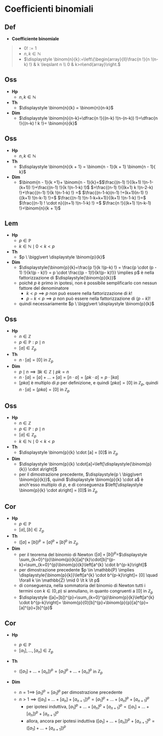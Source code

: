 # Coefficienti binomiali

## Def

- **Coefficiente binomiale**

> - $0! := 1$
> - $n, k \in \mathbb{N}$
> - $\displaystyle \binom{n}{k}:=\left\{\begin{array}{ll}\frac{n !}{n !(n-k) !} & k \leqslant n \\ 0 & k>n\end{array}\right.$

## Oss

- **Hp**
  - $n, k \in \mathbb{N}$
- **Th**
  - $\displaystyle \binom{n}{k} = \binom{n}{n-k}$
- **Dim**
  - $\displaystyle \binom{n}{n-k}=\dfrac{n !}{(n-k) !(n-(n-k)) !}=\dfrac{n !}{(n-k) ! k !}= \binom{n}{k}$

## Oss

- **Hp**
  - $n, k \in \mathbb{N}$
- **Th**
  - $\displaystyle \binom{n}{k + 1} = \binom{n - 1}{k + 1} \binom{n - 1}{ k}$
- **Dim**
   - $\binom{n - 1}{k +1}+ \binom{n - 1}{k}=$$\frac{(n-1) !}{(k+1) !(n-1-(k+1)) !}+\frac{(n-1) !}{k !(n-1-k) !}$ $=\frac{(n-1) !}{(k+1) k !(n-2-k) !}+\frac{(n-1) !}{k !(n-1-k) !} =$ $\frac{(n-1-k)(n-1) !+(k+1)(n-1) !}{(k+1) !(n-k-1) !}=$ $\frac{(n-1) !(n-1-k+k+1)}{(k+1) !(n-1-k) !}=$ $\frac{(n-1) ! \cdot n}{(n+1) !(n-1-k) !} =$ $\frac{n !}{(k+1) !(n-k-1) !}=\binom{n}{k + 1}$

## Lem

- **Hp**
  - $p \in \mathbb{P}$
  - $k \in \mathbb{N} \mid 0 \lt k \lt p$
- **Th**
  - $p \ \bigg\vert \displaystyle \binom{p}{k}$
- **Dim**
  - $\displaystyle{\binom{p}{k}=\frac{p !}{k !(p-k) !} = \frac{p \cdot (p - 1) !}{k!(p - k)!} = p \cdot \frac{(p - 1)!}{k!(p- k)!}} \implies p$ è nella fattorizzazione di $\displaystyle{\binom{p}{k}}$
  - poiché $p$ è primo in ipotesi, non è possibile semplificarlo con nessun fattore del denominatore
    - $k \lt p \implies p$ non può essere nella fattorizzazione di $k!$
    - $p - k \lt p \implies p$ non può essere nella fattorizzazione di $(p - k)!$
  - quindi necessariamente $p \ \bigg\vert \displaystyle \binom{p}{k}$

## Oss

- **Hp**
  - $n \in \mathbb{Z}$
  - $p \in \mathbb{P} : p \mid n$
  - $[a] \in \mathbb{Z}_{p}$
- **Th**
  - $n \cdot [a] = [0]$ in $\mathbb{Z}_p$
- **Dim**
  - $p \mid n \implies \exists k \in \mathbb{Z} \mid pk = n$
  - $n \cdot[a]=[a]+\ldots+[a] = [n \cdot a] = [pk \cdot a] = p \cdot [ka]$
  - $[pka]$ è multiplo di $p$ per definizione, e quindi $[pka] = [0]$ in $\mathbb{Z}_p$, quindi $n \cdot [a] = [pka] = [0]$ in $\mathbb{Z}_p$

## Oss

- **Hp**
  - $n \in \mathbb{Z}$
  - $p \in \mathbb{P} : p \mid n$
  - $[a] \in \mathbb{Z}_{p}$
  - $k \in \mathbb{N} \mid 0 \lt k \lt p$
- **Th**
  - $\displaystyle \binom{p}{k} \cdot [a] = [0]$ in $\mathbb{Z}_p$
- **Dim**
  - $\displaystyle \binom{p}{k} \cdot[a]=\left[\displaystyle{\binom{p}{k}} \cdot a\right]$
  - per il dimostrazione precedente, $\displaystyle{p \ \bigg\vert \binom{p}{k}}$, quindi $\displaystyle \binom{p}{k} \cdot a$ è anch'esso multiplo di $p$, e di conseguenza $\left[\displaystyle \binom{p}{k} \cdot a\right] = [0]$ in $\mathbb{Z}_p$

## Cor

- **Hp**
  - $p \in \mathbb{P}$
  - $[a], [b] \in \mathbb{Z}_p$
- **Th**
  - $([a]+[b])^{p}=[a]^{p}+[b]^{p}$ in $\mathbb{Z}_p$
- **Dim**
  - per il teorema del binomio di Newton $([a]+[b])^{p}=$$\displaystyle \sum_{k=0}^{p}\binom{p}{k}[a]^{k}\cdot[b]^{p-k}=\sum_{k=0}^{p}\binom{p}{k}\left[a^{k} \cdot b^{p-k}\right]$
  -  per dimostrazione precedente $p \in \mathbb{P} \implies \displaystyle{\binom{p}{k}}\left[a^{k} \cdot b^{p-k}\right]= [0] \quad \forall k \in \mathbb{Z} \mid 0 \lt k \lt p$
    - di conseguenza, nella sommatoria del binomio di Newton tutti i termini con $k \in (0, p)$ si annullano, in quanto congruenti a $[0]$ in $\mathbb{Z}_p$
    - $\displaystyle ([a]+[b])^{p}=\sum_{k=0}^{p}\binom{p}{k}\left[a^{k} \cdot b^{p-k}\right]= \binom{p}{0}[b]^{p}+\binom{p}{p}[a]^{p}=[a]^{p}+[b]^{p}$

## Cor

- **Hp**
  - $p \in \mathbb{P}$
  - $[a_1], \ldots, [a_n] \in \mathbb{Z}_p$
- **Th**
  - $\left(\left[a_{1}\right]+\ldots+\left[a_{n}\right]\right)^{p}=\left[a_{1}\right]^{p}+\ldots+\left[a_{n}\right]^{p}$ in $\mathbb{Z}_p$
- **Dim**

  - $n = 1 \implies$ $\left[a_{1}\right]^{p}=\left[a_{1}\right]^{p}$ per dimostrazione precedente
  - $n>1 \implies\left(\left[a_{1}\right]+\ldots+\left[a_{n}\right]+\left[a_{n+1}\right]\right)^{p}=  \left[a_{1}\right]^{p}+\ldots+\left[a_{n}\right]^{p}+\left[a_{n+1}\right]^{p}$
    - per ipotesi induttiva, $\left[a_{1}\right]^{p}+\ldots+\left[a_{n}\right]^{p}+\left[a_{n+1}\right]^{p}=  \left(\left[a_{1}\right]+\ldots+\left[a_{n}\right]\right)^{p}+\left[a_{n+1}\right]^{p}$
    - allora, ancora per ipotesi induttiva $\left(\left[a_{1}\right]+\ldots+\left[a_{n}\right]\right)^{p}+\left[a_{n+1}\right]^{p}=  \left(\left[a_{1}\right]+\ldots+\left[a_{n+1}\right]\right)^{p}$
